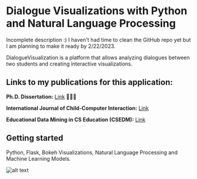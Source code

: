 # Dialogue Visualizations with Python and Natural Language Processing

Incomplete description :) I haven't had time to clean the GitHub repo yet but I am planning to make it ready by 2/22/2023.

DialogueVisualization is a platform that allows analyzing dialogues between two students and creating interactive visualizations. 

## Links to my publications for this application: 

**Ph.D. Dissertation:** <a href="https://ufdcimages.uflib.ufl.edu/UF/E0/05/68/49/00001/Celepkolu_M.pdf">Link</a> 👨🏻‍💻 

**International Journal of Child-Computer Interaction:** <a href="http://learndialogue.org/pdf/LearnDialogue-Celepkolu-IJCCI-2020.pdf">Link</a>

<!-- **International Journal of Child-Computer Interaction: ** <a href="http://learndialogue.org/pdf/LearnDialogue-Celepkolu-IJCCI-2020.pdf">Link</a>  -->

**Educational Data Mining in CS Education (CSEDM):** <a href="http://learndialogue.org/pdf/LearnDialogue-Celepkolu-CSEDM-2019.pdf">Link</a>

## Getting started
Python, Flask, Bokeh Visualizations, Natural Language Processing and Machine Learning Models. 

<!-- # Running 
Open a Command Prompt or Terminal in the repository and run the following -->

![alt text](https://github.com/mckolu/DialogViz/blob/main/Picture1.png)


